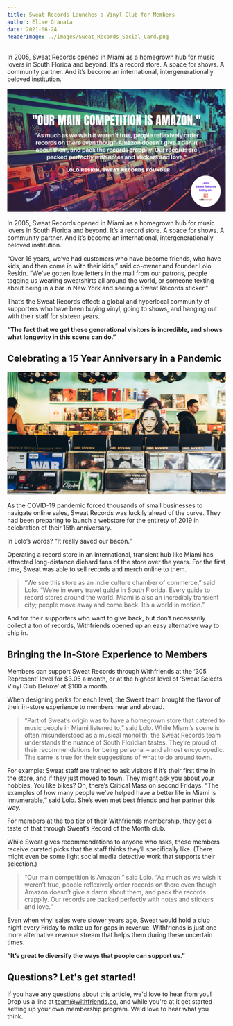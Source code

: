 ```yaml
---
title: Sweat Records Launches a Vinyl Club for Members
author: Elise Granata
date: 2021-06-24
headerImage: ../images/Sweat_Records_Social_Card.png
---
```


In 2005, Sweat Records opened in Miami as a homegrown hub for music lovers in South Florida and beyond. It’s a record store. A space for shows. A community partner. And it’s become an international, intergenerationally beloved institution.

<!-- end -->

![Sweat Records v Amazon](../images/Sweat_Records_Social_Card.png)

In 2005, Sweat Records opened in Miami as a homegrown hub for music lovers in South Florida and beyond. It’s a record store. A space for shows. A community partner. And it’s become an international, intergenerationally beloved institution.

“Over 16 years, we’ve had customers who have become friends, who have kids, and then come in with their kids,” said co-owner and founder Lolo Reskin. “We've gotten love letters in the mail from our patrons, people tagging us wearing sweatshirts all around the world, or someone texting about being in a bar in New York and seeing a Sweat Records sticker.”

That’s the Sweat Records effect: a global and hyperlocal community of supporters who have been buying vinyl, going to shows, and hanging out with their staff for sixteen years.

**“The fact that we get these generational visitors is incredible, and shows what longevity in this scene can do.”**

## Celebrating a 15 Year Anniversary in a Pandemic

![Sweat Records' records](../images/Sweat_Records_Blog_1.png)

As the COVID-19 pandemic forced thousands of small businesses to navigate online sales, Sweat Records was luckily ahead of the curve. They had been preparing to launch a webstore for the entirety of 2019 in celebration of their 15th anniversary.

In Lolo’s words? “It really saved our bacon.”

Operating a record store in an international, transient hub like Miami has attracted long-distance diehard fans of the store over the years. For the first time, Sweat was able to sell records and merch online to them. 

> “We see this store as an indie culture chamber of commerce,” said Lolo. “We’re in every travel guide in South Florida. Every guide to record stores around the world. Miami is also an incredibly transient city; people move away and come back. It’s a world in motion.” 

And for their supporters who want to give back, but don’t necessarily collect a ton of records, Withfriends opened up an easy alternative way to chip in.

## Bringing the In-Store Experience to Members

Members can support Sweat Records through Withfriends at the ‘305 Represent’ level for $3.05 a month, or at the highest level of ‘Sweat Selects Vinyl Club Deluxe’ at $100 a month. 

When designing perks for each level, the Sweat team brought the flavor of their in-store experience to members near and abroad.

> “Part of Sweat’s origin was to have a homegrown store that catered to music people in Miami listened to,” said Lolo. While Miami’s scene is often misunderstood as a musical monolith, the Sweat Records team understands the nuance of South Floridian tastes. They’re proud of their recommendations for being personal – and almost encyclopedic. The same is true for their suggestions of what to do around town. 

For example: Sweat staff are trained to ask visitors if it’s their first time in the store, and if they just moved to town. They might ask you about your hobbies. You like bikes? Oh, there’s Critical Mass on second Fridays. “The examples of how many people we’ve helped have a better life in Miami is innumerable,” said Lolo. She’s even met best friends and her partner this way.

For members at the top tier of their Withfriends membership, they get a taste of that through Sweat’s Record of the Month club. 

While Sweat gives recommendations to anyone who asks, these members receive curated picks that the staff thinks they’ll specifically like. (There might even be some light social media detective work that supports their selection.)

> “Our main competition is Amazon,” said Lolo. “As much as we wish it weren’t true, people reflexively order records on there even though Amazon doesn’t give a damn about them, and pack the records crappily. Our records are packed perfectly with notes and stickers and love.”

Even when vinyl sales were slower years ago, Sweat would hold a club night every Friday to make up for gaps in revenue. Withfriends is just one more alternative revenue stream that helps them during these uncertain times. 

**“It’s great to diversify the ways that people can support us.”**

## Questions? Let's get started!

If you have any questions about this article, we'd love to hear from you! Drop
us a line at team@withfriends.co, and while you're at it get started setting up
your own membership program. We'd love to hear what you think.
